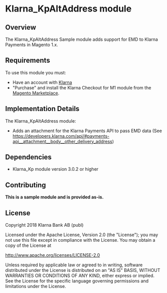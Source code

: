 # Klarna_KpAltAddress module

## Overview

The Klarna_KpAltAddress Sample module adds support for EMD to Klarna Payments in Magento 1.x.

## Requirements
To use this module you must:
 * Have an account with [Klarna](https://www.klarna.com)
 * "Purchase" and install the Klarna Checkout for M1 module from the [Magento Marketplace](https://marketplace.magento.com/klarna-klarna-kco.html).

## Implementation Details

The Klarna_KpAltAddress module:

 * Adds an attachment for the Klarna Payments API to pass EMD data (See https://developers.klarna.com/api/#payments-api__attachment__body__other_delivery_address)

## Dependencies

* Klarna_Kp module version 3.0.2 or higher

## Contributing

**This is a sample module and is provided as-is.**

## License

Copyright 2018 Klarna Bank AB (publ)

Licensed under the Apache License, Version 2.0 (the "License");
you may not use this file except in compliance with the License.
You may obtain a copy of the License at

 http://www.apache.org/licenses/LICENSE-2.0

Unless required by applicable law or agreed to in writing, software
distributed under the License is distributed on an "AS IS" BASIS,
WITHOUT WARRANTIES OR CONDITIONS OF ANY KIND, either express or implied.
See the License for the specific language governing permissions and
limitations under the License.

